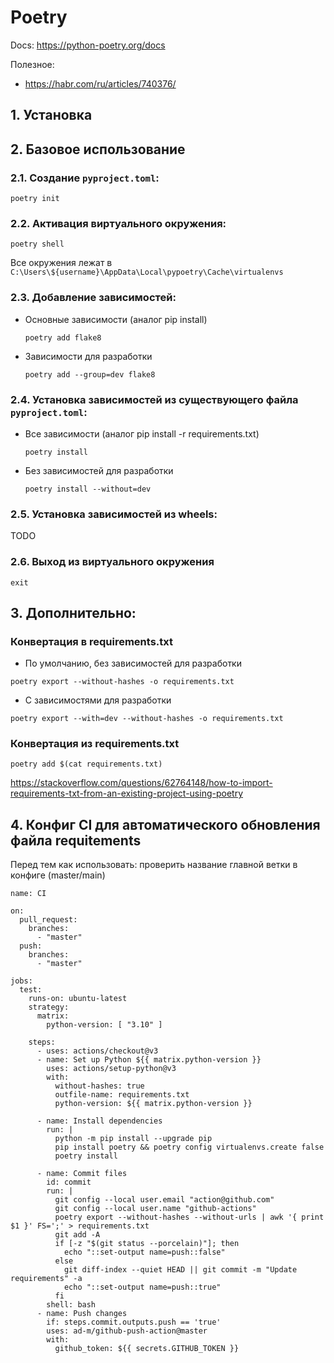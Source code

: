 Poetry
==============


Docs: https://python-poetry.org/docs

Полезное:
* https://habr.com/ru/articles/740376/

## 1. Установка


## 2. Базовое использование

### 2.1. Создание `pyproject.toml`:

```shell
poetry init
```


### 2.2. Активация виртуального окружения:
```shell
poetry shell
```

Все окружения лежат в `C:\Users\${username}\AppData\Local\pypoetry\Cache\virtualenvs`


### 2.3. Добавление зависимостей:

* Основные зависимости (аналог pip install)
    ```shell
    poetry add flake8
    ```

* Зависимости для разработки
    ```shell
    poetry add --group=dev flake8
    ```


### 2.4. Установка зависимостей из существующего файла `pyproject.toml`:

* Все зависимости (аналог pip install -r requirements.txt)
    ```shell
    poetry install
    ```

* Без зависимостей для разработки
    ```shell
    poetry install --without=dev
    ```


### 2.5. Установка зависимостей из wheels:
TODO

### 2.6. Выход из виртуального окружения

```shell
exit
```



## 3. Дополнительно:


### Конвертация в requirements.txt
* По умолчанию, без зависимостей для разработки

```shell
poetry export --without-hashes -o requirements.txt
```

* C зависимостями для разработки

```shell
poetry export --with=dev --without-hashes -o requirements.txt
```

### Конвертация из requirements.txt

```shell
poetry add $(cat requirements.txt)
```



https://stackoverflow.com/questions/62764148/how-to-import-requirements-txt-from-an-existing-project-using-poetry


## 4. Конфиг CI для автоматического обновления файла requitements
Перед тем как использовать: проверить название главной ветки в конфиге (master/main)
```
name: CI

on:
  pull_request:
    branches:
      - "master"
  push:
    branches:
      - "master"

jobs:
  test:
    runs-on: ubuntu-latest
    strategy:
      matrix:
        python-version: [ "3.10" ]

    steps:
      - uses: actions/checkout@v3
      - name: Set up Python ${{ matrix.python-version }}
        uses: actions/setup-python@v3
        with:
          without-hashes: true
          outfile-name: requirements.txt
          python-version: ${{ matrix.python-version }}

      - name: Install dependencies
        run: |
          python -m pip install --upgrade pip
          pip install poetry && poetry config virtualenvs.create false
          poetry install
  
      - name: Commit files
        id: commit
        run: |
          git config --local user.email "action@github.com"
          git config --local user.name "github-actions"
          poetry export --without-hashes --without-urls | awk '{ print $1 }' FS=';' > requirements.txt
          git add -A
          if [-z "$(git status --porcelain)"]; then
            echo "::set-output name=push::false"
          else
            git diff-index --quiet HEAD || git commit -m "Update requirements" -a
            echo "::set-output name=push::true"
          fi
        shell: bash
      - name: Push changes
        if: steps.commit.outputs.push == 'true'
        uses: ad-m/github-push-action@master
        with:
          github_token: ${{ secrets.GITHUB_TOKEN }}
```
